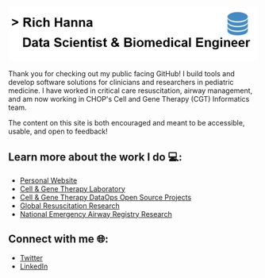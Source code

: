 ![Github Banner](https://github.com/rsh52/rsh52/blob/master/GithubBanner.jpg)

Thank you for checking out my public facing GitHub! I build tools and develop software solutions for clinicians and researchers in pediatric medicine. I have worked in critical care resuscitation, airway management, and am now working in CHOP's Cell and Gene Therapy (CGT) Informatics team.

The content on this site is both encouraged and meant to be accessible, usable, and open to feedback!

## Learn more about the work I do 💻: 
- [Personal Website](https://www.richardshanna.com/)
- [Cell & Gene Therapy Laboratory](https://www.chop.edu/centers-programs/cell-and-gene-therapy-laboratory)
- [Cell & Gene Therapy DataOps Open Source Projects](https://github.com/CHOP-CGTDataOps)
- [Global Resuscitation Research](https://www.pedires-q.org/)
- [National Emergency Airway Registry Research](https://near4kids.research.chop.edu/)

## Connect with me 🌐:
- [Twitter](https://twitter.com/Richard_S_Hanna)
- [LinkedIn](https://www.linkedin.com/in/richard-hanna-ms-eit-0164162a/)
